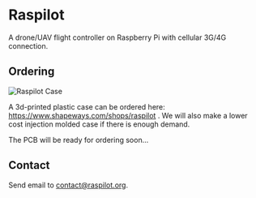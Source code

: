 # Raspilot

A drone/UAV flight controller on Raspberry Pi with cellular 3G/4G connection.

## Ordering

![Raspilot Case](http://images4.sw-cdn.net/model/picture/625x465_3884094_12304417_1443929346.jpg)

A 3d-printed plastic case can be ordered here:
https://www.shapeways.com/shops/raspilot .
We will also make a lower cost injection molded case if there is enough demand.

The PCB will be ready for ordering soon...

## Contact

Send email to contact@raspilot.org.
